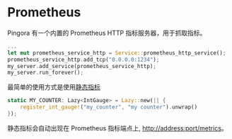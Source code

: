 # Prometheus

Pingora 有一个内置的 Prometheus HTTP 指标服务器，用于抓取指标。

```rust
...
let mut prometheus_service_http = Service::prometheus_http_service();
prometheus_service_http.add_tcp("0.0.0.0:1234");
my_server.add_service(prometheus_service_http);
my_server.run_forever();
```

最简单的使用方式是使用[静态指标](https://docs.rs/prometheus/latest/prometheus/#static-metrics)

```rust
static MY_COUNTER: Lazy<IntGauge> = Lazy::new(|| {
    register_int_gauge!("my_counter", "my counter").unwrap()
});

```

静态指标会自动出现在 Prometheus 指标端点上, <http://address:port/metrics>。
